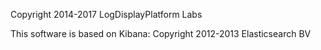 
Copyright 2014-2017 LogDisplayPlatform Labs

This software is based on Kibana: 
Copyright 2012-2013 Elasticsearch BV

